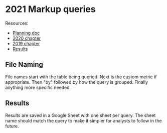# 2021 Markup queries

<!--
  This directory contains all of the 2021 Markup chapter queries.

  Each query should have a corresponding `metric_name.sql` file.
  Note that readers are linked to this directory, so try to make the SQL file names descriptive for easy browsing.

  Analysts: if helpful, you can use this README to give additional info about the queries.
-->

Resources:

- [Planning doc](https://docs.google.com/document/d/1x7iV0Tv3hxaruwlNHdhduPpzwZc9dnqMOZW1q9nGKjI/edit)
- [2020 chapter](https://almanac.httparchive.org/en/2020/markup)
- [2019 chapter](https://almanac.httparchive.org/en/2019/markup)
- [Results](https://docs.google.com/spreadsheets/d/1cg621HiQVwgNSsNpSM7w3s4ekbp31WWbn9TULSkToSA/edit#gid=1566677385)

## File Naming

File names start with the table being queried. Next is the custom metric if appropriate. Then "by" followed by how the query is grouped. Finally anything more specific needed.

## Results

Results are saved in a Google Sheet with one sheet per query. The sheet name should match the query to make it simpler for analysts to follow in the future.